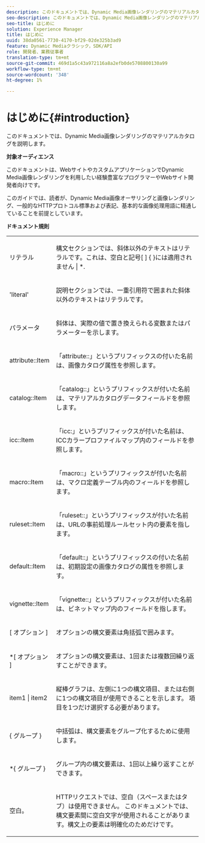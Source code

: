 ```yaml
---
description: このドキュメントでは、Dynamic Media画像レンダリングのマテリアルカタログを説明します。
seo-description: このドキュメントでは、Dynamic Media画像レンダリングのマテリアルカタログを説明します。
seo-title: はじめに
solution: Experience Manager
title: はじめに
uuid: 38da0561-7730-4170-bf29-02de325b3ad9
feature: Dynamic Mediaクラシック，SDK/API
role: 開発者、業務従事者
translation-type: tm+mt
source-git-commit: 469d1a5c43a972116a8a2efb0de5708800130a99
workflow-type: tm+mt
source-wordcount: '348'
ht-degree: 1%

---
```



# はじめに{#introduction}

このドキュメントでは、Dynamic Media画像レンダリングのマテリアルカタログを説明します。

**対象オーディエンス**

このドキュメントは、WebサイトやカスタムアプリケーションでDynamic Media画像レンダリングを利用したい経験豊富なプログラマーやWebサイト開発者向けです。

このガイドでは、読者が、Dynamic Media画像オーサリングと画像レンダリング、一般的なHTTPプロトコル標準および表記、基本的な画像処理用語に精通していることを前提としています。

**ドキュメント規則**

<table id="simpletable_E96BA470B3CE4266A9E6ED0440A56C40"> 
 <tr class="strow"> 
  <td class="stentry"> <p>リテラル </p> </td> 
  <td class="stentry"> <p>構文セクションでは、斜体以外のテキストはリテラルです。これは、空白と記号[ ] { }には適用されません | *. </p> </td> 
 </tr> 
 <tr class="strow"> 
  <td class="stentry"> <p>'literal' </p> </td> 
  <td class="stentry"> <p>説明セクションでは、一重引用符で囲まれた斜体以外のテキストはリテラルです。 </p> </td> 
 </tr> 
 <tr class="strow"> 
  <td class="stentry"> <p> <span class="varname"> パラメータ </span> </p> </td> 
  <td class="stentry"> <p>斜体は、実際の値で置き換えられる変数またはパラメーターを示します。 </p> </td> 
 </tr> 
 <tr class="strow"> 
  <td class="stentry"> <p> <span class="codeph"> attribute::Item  </span> </p> </td> 
  <td class="stentry"> <p>「attribute::」というプリフィックスの付いた名前は、画像カタログ属性を参照します。 </p> </td> 
 </tr> 
 <tr class="strow"> 
  <td class="stentry"> <span class="codeph"> catalog::Item  </span> </td> 
  <td class="stentry"> <p>「catalog::」というプリフィックスが付いた名前は、マテリアルカタログデータフィールドを参照します。 </p> </td> 
 </tr> 
 <tr class="strow"> 
  <td class="stentry"> <p> <span class="codeph"> icc::Item  </span> </p> </td> 
  <td class="stentry"> <p>「icc:」というプリフィックスが付いた名前は、ICCカラープロファイルマップ内のフィールドを参照します。 </p> </td> 
 </tr> 
 <tr class="strow"> 
  <td class="stentry"> <p> <span class="codeph"> macro::Item  </span> </p> </td> 
  <td class="stentry"> <p>「macro::」というプリフィックスが付いた名前は、マクロ定義テーブル内のフィールドを参照します。 </p> </td> 
 </tr> 
 <tr class="strow"> 
  <td class="stentry"> <p> <span class="codeph"> ruleset::Item  </span> </p> </td> 
  <td class="stentry"> <p>「ruleset::」というプリフィックスが付いた名前は、URLの事前処理ルールセット内の要素を指します。 </p> </td> 
 </tr> 
 <tr class="strow"> 
  <td class="stentry"> <p> <span class="codeph"> default::Item  </span> </p> </td> 
  <td class="stentry"> <p>「default::」というプリフィックスの付いた名前は、初期設定の画像カタログの属性を参照します。 </p> </td> 
 </tr> 
 <tr class="strow"> 
  <td class="stentry"> <p> <span class="codeph"> vignette::Item  </span> </p> </td> 
  <td class="stentry"> <p>「vignette::」というプリフィックスが付いた名前は、ビネットマップ内のフィールドを指します。 </p> </td> 
 </tr> 
 <tr class="strow"> 
  <td class="stentry"> <p>[ <span class="varname">オプション</span> ] </p> </td> 
  <td class="stentry"> <p>オプションの構文要素は角括弧で囲みます。 </p> </td> 
 </tr> 
 <tr class="strow"> 
  <td class="stentry"> <p>*[ <span class="varname">オプション</span> ] </p> </td> 
  <td class="stentry"> <p>オプションの構文要素は、1回または複数回繰り返すことができます。 </p> </td> 
 </tr> 
 <tr class="strow"> 
  <td class="stentry"> <p> <span class="varname"> item1  </span>|  <span class="varname"> item2  </span> </p> </td> 
  <td class="stentry"> <p>縦棒グラフは、左側に1つの構文項目、または右側に1つの構文項目が使用できることを示します。 項目を1つだけ選択する必要があります。 </p> </td> 
 </tr> 
 <tr class="strow"> 
  <td class="stentry"> <p>{ <span class="varname"> グループ </span> } </p> </td> 
  <td class="stentry"> <p>中括弧は、構文要素をグループ化するために使用します。 </p> </td> 
 </tr> 
 <tr class="strow"> 
  <td class="stentry"> <p>*{ <span class="varname"> グループ </span> } </p> </td> 
  <td class="stentry"> <p>グループ内の構文要素は、1回以上繰り返すことができます。 </p> </td> 
 </tr> 
 <tr class="strow"> 
  <td class="stentry"> <p>空白。 </p> </td> 
  <td class="stentry"> <p>HTTPリクエストでは、空白（スペースまたはタブ）は使用できません。 このドキュメントでは、構文要素間に空白文字が使用されることがあります。構文上の要素は明確化のためだけです。 </p> </td> 
 </tr> 
</table>

